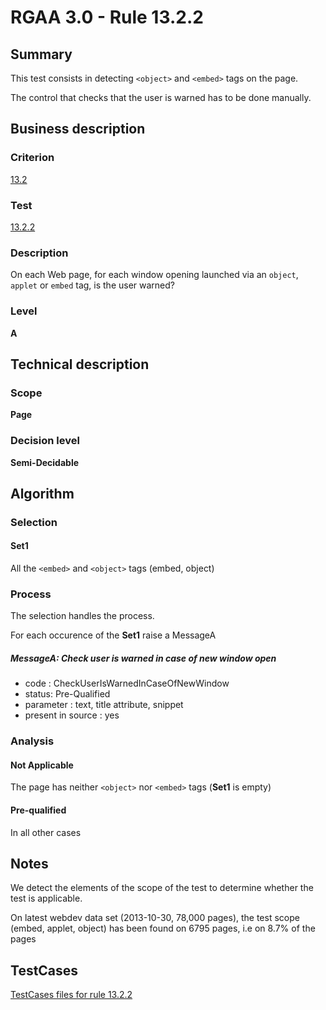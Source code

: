 # RGAA 3.0 -  Rule 13.2.2

## Summary

This test consists in detecting `<object>` and `<embed>` tags on the page.

The control that checks that the user is warned has to be done manually.

## Business description

### Criterion

[13.2](http://disic.github.io/rgaa_referentiel_en/RGAA3.0_Criteria_English_version_v1.html#crit-13-2)

### Test

[13.2.2](http://disic.github.io/rgaa_referentiel_en/RGAA3.0_Criteria_English_version_v1.html#test-13-2-2)

### Description
On each Web page, for
    each window opening launched via an <code>object</code>, <code>applet</code> or
    <code>embed</code> tag, is the user warned? 


### Level

**A**

## Technical description

### Scope

**Page**

### Decision level

**Semi-Decidable**

## Algorithm

### Selection

#### Set1

All the `<embed>` and `<object>` tags (embed, object)

### Process

The selection handles the process.

For each occurence of the **Set1** raise a MessageA

##### MessageA: Check user is warned in case of new window open

-   code : CheckUserIsWarnedInCaseOfNewWindow
-   status: Pre-Qualified
-   parameter : text, title attribute, snippet
-   present in source : yes

### Analysis

#### Not Applicable

The page has neither `<object>` nor `<embed>` tags (**Set1** is empty)

#### Pre-qualified

In all other cases

## Notes

We detect the elements of the scope of the test to determine whether the
test is applicable.

On latest webdev data set (2013-10-30, 78,000 pages), the test scope
(embed, applet, object) has been found on 6795 pages, i.e on 8.7% of the
pages



##  TestCases 

[TestCases files for rule 13.2.2](https://github.com/Asqatasun/Asqatasun/tree/master/rules/rules-rgaa3.0/src/test/resources/testcases/rgaa30/Rgaa30Rule130202/) 


